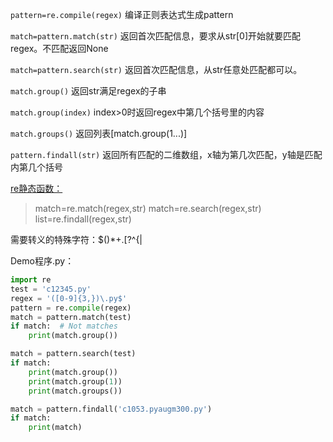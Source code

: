 `pattern=re.compile(regex)`
编译正则表达式生成pattern

`match=pattern.match(str)`
返回首次匹配信息，要求从str[0]开始就要匹配regex。不匹配返回None

`match=pattern.search(str)`
返回首次匹配信息，从str任意处匹配都可以。

`match.group()`
返回str满足regex的子串

`match.group(index)`
index>0时返回regex中第几个括号里的内容

`match.groups()`
返回列表[match.group(1...)]

`pattern.findall(str)`
返回所有匹配的二维数组，x轴为第几次匹配，y轴是匹配内第几个括号

<u>re静态函数：</u>
> match=re.match(regex,str)
match=re.search(regex,str)
list=re.findall(regex,str)

需要转义的特殊字符：$()*+.[?\^{|


Demo程序[]().py：
```python
import re
test = 'c12345.py'
regex = '([0-9]{3,})\.py$'
pattern = re.compile(regex)
match = pattern.match(test)
if match:  # Not matches
    print(match.group())

match = pattern.search(test)
if match:
    print(match.group())
    print(match.group(1))
    print(match.groups())

match = pattern.findall('c1053.pyaugm300.py')
if match:
    print(match)

```
